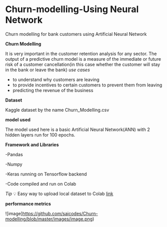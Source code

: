 # Churn-modelling-Using Neural Network
Churn modelling for bank customers using Artificial Neural Network

**Churn Modelling** 

It is very important in the customer retention analysis for any sector.
The output of a predictive churn model is a measure of the immediate or future risk of a customer cancellation(in this case whether the customer will stay in the bank or leave the bank)
*use cases*
- to understand why customers are leaving 
- to provide incentives to certain customers to prevent them from leaving
- predicting the revenue of the business

**Dataset** 

Kaggle dataset by the name Churn_Modelling.csv

**model used**

The model used here is a basic Artificial Neural Network(ANN) with 2 hidden layers run for 100 epochs.

**Framework and Libraries** 

-Pandas

-Numpy

-Keras running on Tensorflow backend

-Code compiled and run on Colab
 
*Tip* :bulb:
Easy way to upload local dataset to Colab [link](https://colab.research.google.com/notebooks/io.ipynb)

**performance metrics**

![image]https://github.com/saicodes/Churn-modelling/blob/master/images/image.png)
                         
